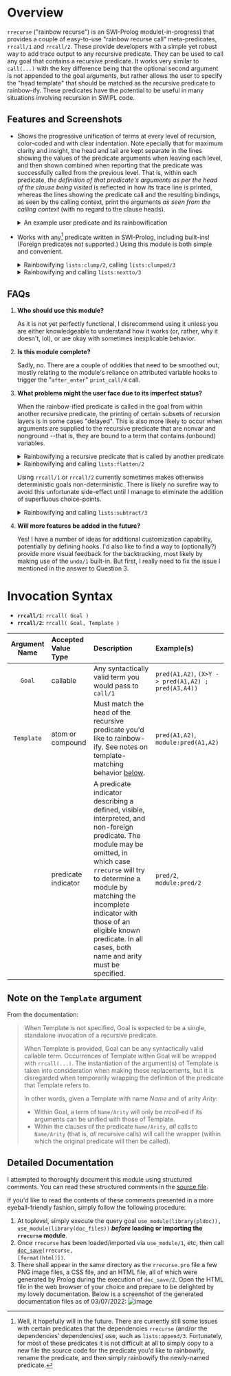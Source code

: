# Overview

`rrecurse` ("rainbow recurse") is an SWI-Prolog module(-in-progress) that provides a couple of easy-to-use "rainbow recurse call" meta-predicates, `rrcall/1` and `rrcall/2`. These provide developers with a simple yet robust way to add trace output to any recursive predicate. They can be used to call any goal that contains a recursive predicate. It works very similar to `call(...)` with the key difference being that the optional second argument is not appended to the goal arguments, but rather allows the user to specify the "head template" that should be matched as the recursive predicate to rainbow-ify. These predicates have the potential to be useful in many situations involving recursion in SWIPL code.

## Features and Screenshots

* Shows the progressive unification of terms at every level of recursion, color-coded and with clear indentation. Note epecially that for maximum clarity and insight, the head and tail are kept separate in the lines showing the values of the predicate arguments when leaving each level, and then shown combined when reporting that the predicate was successfully called from the previous level. That is, within each predicate, *the definition of that predicate's arguments as per the head of the clause being visited* is reflected in how its trace line is printed, whereas the lines showing the predicate call and the resulting bindings, as seen by the calling context, print the arguments *as seen from the calling context* (with no regard to the clause heads).

  <details><summary>An example user predicate and its rainbowification</summary>
  <p>
    
    ```prolog
    mytest([], []) :-
      !.
    mytest([H|T], [H|R]) :-
      mytest(T, R).
    ```
    
  ![image](https://user-images.githubusercontent.com/4154751/156992183-9adc5ef8-8e21-40b0-8379-680eb560925a.png)
  </p> 
  </details>

* Works with any[^1] predicate written in SWI-Prolog, including built-ins! (Foreign predicates not supported.) Using this module is both simple and convenient.
  <details><summary>Rainbowifying <code>lists:clump/2</code>, calling <code>lists:clumped/3</code></summary>
  <p>  
    
  ![image](https://user-images.githubusercontent.com/4154751/156995634-23deac98-7251-4672-a3b2-116ddff589b5.png)
  </p></details>
  <details><summary>Rainbowifying and calling <code>lists:nextto/3</code></summary>
  <p>  
    
  ![image](https://user-images.githubusercontent.com/4154751/157102354-6bd2d908-621e-4166-9d3f-00ec5144fe35.png)
  </p>
  </details>



[^1]:
    Well, it hopefully will in the future. There are currently still some issues with certain predicates that the dependencies `rrecurse` (and/or the dependencies' dependencies) use, such as `lists:append/3`. Fortunately, for most of these predicates it is not difficult at all to simply copy to a new file the source code for the predicate you'd like to rainbowify, rename the predicate, and then simply rainbowify the newly-named predicate.

## FAQs

1. **Who should use this module?** 

   As it is not yet perfectly functional, I disrecommend using it unless you are either knowledgeable to understand how it works (or, rather, why it doesn't, lol), or are okay with sometimes inexplicable behavior.

3. **Is this module complete?** 

    Sadly, no. There are a couple of oddities that need to be smoothed out, mostly relating to the module's reliance on attributed variable hooks to trigger the "`after_enter`" `print_call/4` call.

6. **What problems might the user face due to its imperfect status?**

    When the rainbow-ified predicate is called in the goal from within another recursive predicate, the printing of certain subsets of recursion layers is in some cases "delayed". This is also more likely to occur when arguments are supplied to the recursive predicate that are nonvar and nonground --that is, they are bound to a term that contains (unbound) variables.
    
    <details><summary>Rainbowifying a recursive predicate that is called by another predicate</summary>
    <p>  
       
    - `ted_shortest_length/3` (which is not recursive) calls `ted_shortest_length/4`, which is recursive. 
    - Within the recursive predicate `ted_shortest_length/4`, another recursive predicate, `ted_path/4`, is called (via calls to non-recursive `ted_path/3`, which calls `ted_path/4`).
     
    ![image](https://user-images.githubusercontent.com/4154751/156991736-4b02c71c-cddd-4fe4-9b3a-1bbbb7b0596a.png)
    </p></details>
    <details><summary>Rainbowifying and calling <code>lists:flatten/2</code></summary>
    <p>  
       
    ![image](https://user-images.githubusercontent.com/4154751/157104421-6d914eda-f9e9-4c5d-b189-0bf70e05d0a1.png)
    </p></details>
    
    Using `rrcall/1` or `rrcall/2` currently sometimes makes otherwise deterministic goals non-deterministic. There is likely no surefire way to avoid this unfortunate side-effect until I manage to eliminate the addition of superfluous choice-points.
    <details><summary>Rainbowifying and calling <code>lists:subtract/3</code></summary>
    <p>   
       
    The first few lines are not included in this screenshot. _Goal_ was `lists:subtract([a,1,b,2,c,3],[1,2,3],Sub)`.
    ![image](https://user-images.githubusercontent.com/4154751/157105824-45a89757-fdce-46e2-9742-8ae25697a6af.png)
    </p></details>
    
8. **Will more features be added in the future?**
    
    Yes! I have a number of ideas for additional customization capability, potentially by defining hooks. I'd also like to find a way to (optionally?) provide more visual feedback for the backtracking, most likely by making use of the `undo/1` built-in. But first, I really need to fix the issue I mentioned in the answer to Question 3.


# Invocation Syntax
* **`rrcall/1`:** `rrcall( Goal )`
* **`rrcall/2`:** `rrcall( Goal, Template )`

| Argument Name | Accepted Value Type | Description | Example(s) |
| :-----------: | :------------------ | :---------- | :--------- |
| `Goal`        | callable            | Any syntactically valid term you would pass to `call/1` | `pred(A1,A2)`, `(X>Y -> pred(A1,A2) ; pred(A3,A4))` |
| `Template`    | atom or compound    | Must match the head of the recursive predicate you'd like to rainbow-ify. See notes on template-matching behavior [below](https://cheeseturtle.github.io/rrecurse/#note-on-the-template-argument). | `pred(A1,A2)`, `module:pred(A1,A2)`|
|               | predicate indicator | A predicate indicator describing a defined, visible, interpreted, and non-foreign predicate. The module may be omitted, in which case `rrecurse` will try to determine a module by matching the incomplete indicator with those of an eligible known predicate. In all cases, both name and arity must be specified. | `pred/2`, `module:pred/2` |

## Note on the `Template` argument

From the documentation:

> When Template is not specified, Goal is expected to be a single, standalone invocation of a recursive predicate.
>
> When Template is provided, Goal can be any syntactically valid callable term. Occurrences of Template within Goal will be wrapped with `rrcall(...)`. The instantiation of the argument(s) of Template is taken into consideration when making these replacements, but it is disregarded when temporarily wrapping the definition of the predicate that Template refers to.
>
> In other words, given a Template with name _Name_ and of arity _Arity_:
>
> * Within Goal, a term of ``Name/Arity`` will only be _rrcall_-ed if its arguments can be unified with those of Template.
> * Within the clauses of the predicate ``Name/Arity``, _all_ calls to ``Name/Arity`` (that is, _all_ recursive calls) will call the wrapper (within which the original predicate will then be called).

## Detailed Documentation

I attempted to thoroughly document this module using structured comments. You can read these structured comments in the [source file](https://github.com/CheeseTurtle/rrecurse/blob/main/rrecurse.pro).

If you'd like to read the contents of these comments presented in a more eyeball-friendly fashion, simply follow the following procedure: 
  1. At toplevel, simply execute the query goal `use_module(library(pldoc)), use_module(library(doc_files))` **_before_ loading or importing the `rrecurse` module**. 
  2. Once `rrecurse` has been loaded/imported via `use_module/1`, etc, then call <code><a href="https://www.swi-prolog.org/pldoc/doc_for?object=doc_save/2">doc_save</a>(rrecurse, [format(html)])</code>. 
  3. There shall appear in the same directory as the `rrecurse.pro` file a few PNG image files, a CSS file, and an HTML file, all of which were generated by Prolog during the execution of `doc_save/2`. Open the HTML file in the web browser of your choice and prepare to be delighted by my lovely documentation. Below is a screenshot of the generated documentation files as of 03/07/2022: 
     ![image](https://user-images.githubusercontent.com/4154751/157111653-445f40af-e7ac-41a8-9da7-43a819135655.png)
